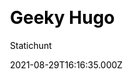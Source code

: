 ---
title: Geeky Hugo
github: https://github.com/statichunt/geeky-hugo
demo: https://demo.statichunt.com/geeky-hugo/
author: Statichunt
author_link: https://statichunt.com/
author_twitter: heyStatichunt
ssg:
  - Hugo
cms:
  - Forestry
css:
  - Bootstrap
archetype:
  - Blog
  - Portfolio
date: 2021-08-29T16:16:35.000Z
description: >-
  Get Geeked out by Geeky, a personal Hugo blog theme that is fully responsive
  and super-fast. This theme is ideal for representing any technology-related
  articles, blog posts, and portfolio. The sleek color combination, fonts, and
  orientation of this theme will give you a techy feel. You will enjoy making
  posts in categories such as AI, Drone, Github, Programming, and many others.
publish_date: '2021-08-18T06:46:42Z'
update_date: '2022-07-21T16:57:32Z'
github_star: 48
github_fork: 33
---